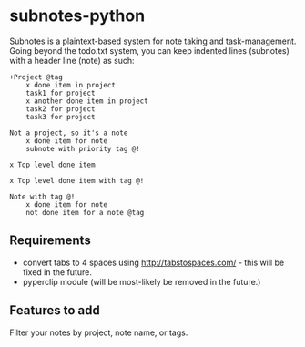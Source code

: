 # subnotes-python

Subnotes is a plaintext-based system for note taking and task-management. Going beyond the todo.txt system, you can keep indented lines (subnotes) with a header line (note) as such:

```
+Project @tag
    x done item in project
    task1 for project
    x another done item in project
    task2 for project
    task3 for project

Not a project, so it's a note
    x done item for note
    subnote with priority tag @!

x Top level done item

x Top level done item with tag @!

Note with tag @!
    x done item for note
    not done item for a note @tag
```

## Requirements
* convert tabs to 4 spaces using http://tabstospaces.com/ - this will be fixed in the future.
* pyperclip module (will be most-likely be removed in the future.)

## Features to add
Filter your notes by project, note name, or tags.
